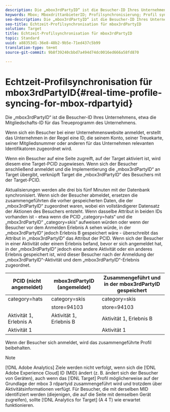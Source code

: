 ```yaml
---
description: Die „mbox3rdPartyID“ ist die Besucher-ID Ihres Unternehmens, etwa die Mitgliedschafts-ID für das Treueprogramm des Unternehmens.
keywords: Mbox; MboxdrittanbieterID; Profilsynchronisierung; Profil synchronisieren
seo-description: Die „mbox3rdPartyID“ ist die Besucher-ID Ihres Unternehmens, etwa die Mitgliedschafts-ID für das Treueprogramm des Unternehmens.
seo-title: Echtzeit-Profilsynchronisation für mbox3rdPartyID
solution: Target
title: Echtzeit-Profilsynchronisation für mbox3rdPartyID
topic: Standard
uuid: a88353d1-36e8-48b2-9b5e-71ed437c5b99
translation-type: tm+mt
source-git-commit: 9b8f39240cbbd7a494d74dc0016ed666a58fd870

---
```



# Echtzeit-Profilsynchronisation für mbox3rdPartyID{#real-time-profile-syncing-for-mbox-rdpartyid}

Die „mbox3rdPartyID“ ist die Besucher-ID Ihres Unternehmens, etwa die Mitgliedschafts-ID für das Treueprogramm des Unternehmens.

Wenn sich ein Besucher bei einer Unternehmenswebsite anmeldet, erstellt das Unternehmen in der Regel eine ID, die seinem Konto, seiner Treuekarte, seiner Mitgliedsnummer oder anderen für das Unternehmen relevanten Identifikatoren zugeordnet wird.

Wenn ein Besucher auf eine Seite zugreift, auf der Target aktiviert ist, wird diesem eine Target-PCID zugewiesen. Wenn sich der Besucher anschließend anmeldet und die Implementierung die „mbox3rdPartyID“ an Target übergibt, verknüpft Target die „mbox3rdPartyID“ des Besuchers mit der Target-PCID.

Aktualisierungen werden alle drei bis fünf Minuten mit der Datenbank synchronisiert. Wenn sich der Besucher abmeldet, ersetzen die zusammengeführten die vorher gespeicherten Daten, die der „mbox3rdPartyID“ zugeordnet waren, wobei ein vollständigerer Datensatz der Aktionen des Besuchers entsteht. Wenn dasselbe Attribut in beiden IDs vorhanden ist - etwa wenn die PCID „category=hats“ und die „mbox3rdPartyID“ „category=skis“ aufweisen würden oder wenn der Besucher vor dem Anmelden Erlebnis A sehen würde, in der „mbox3rdPartyID“ jedoch Erlebnis B gespeichert wäre - überschreibt das Attribut in „mbox3rdPartyID“ das Attribut der PCID. Wenn sich der Besucher in einer Aktivität oder einem Erlebnis befand, bevor er sich angemeldet hat, in der „mbox3rdPartyID“ jedoch eine andere Aktivität oder ein anderes Erlebnis gespeichert ist, wird dieser Besucher nach der Anmeldung der „mbox3rdPartyID“-Aktivität und dem „mbox3rdPartyID“-Erlebnis zugeordnet.

| PCID (nicht angemeldet) | mbox3rdPartyID (angemeldet) | Zusammengeführt und in der mbox3rdPartyID gespeichert |
|---|---|---|
| category=hats | category=skis | category=skis |
|  | store=94103 | store=94103 |
| Aktivität 1, Erlebnis A | Aktivität 1, Erlebnis B | Aktivität 1, Erlebnis B |
| Aktivität 1 |  | Aktivität 1 |

Wenn der Besucher sich anmeldet, wird das zusammengeführte Profil beibehalten.

>[!NOTE]
>
>[!DNL Adobe Analytics] Ziele werden nicht verfolgt, wenn sich die [!DNL Adobe Experience Cloud] ID (MID) ändert (z. B. ändert sich der Besucher von Geräten), auch wenn das [!DNL Target] Profil möglicherweise auf der Grundlage der mbox 3 rdpartyid zusammengeführt wird und trotzdem über Aktivitätsinformationen verfügt. Für Besucher, die mit derselben MID identifiziert werden (diejenigen, die auf die Seite mit demselben Gerät zugreifen), sollte [!DNL Analytics for Target] (A 4 T) wie erwartet funktionieren.

